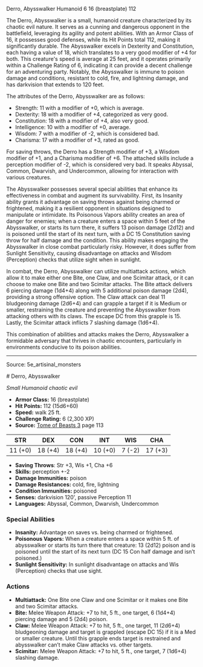 <MonsterName/>Derro, Abysswalker</MonsterName>
<CreatureType/>Humanoid</CreatureType>
<CR/>6</CR>
<AC/>16 (breastplate)</AC>
<HP/>112</HP>
<summary>The Derro, Abysswalker is a small, humanoid creature characterized by its chaotic evil nature. It serves as a cunning and dangerous opponent in the battlefield, leveraging its agility and potent abilities. With an Armor Class of 16, it possesses good defenses, while its Hit Points total 112, making it significantly durable. The Abysswalker excels in Dexterity and Constitution, each having a value of 18, which translates to a very good modifier of +4 for both. This creature's speed is average at 25 feet, and it operates primarily within a Challenge Rating of 6, indicating it can provide a decent challenge for an adventuring party. Notably, the Abysswalker is immune to poison damage and conditions, resistant to cold, fire, and lightning damage, and has darkvision that extends to 120 feet.</summary>

<detail>

The attributes of the Derro, Abysswalker are as follows: 

- Strength: 11 with a modifier of +0, which is average. 
- Dexterity: 18 with a modifier of +4, categorized as very good. 
- Constitution: 18 with a modifier of +4, also very good. 
- Intelligence: 10 with a modifier of +0, average. 
- Wisdom: 7 with a modifier of -2, which is considered bad. 
- Charisma: 17 with a modifier of +3, rated as good.

For saving throws, the Derro has a Strength modifier of +3, a Wisdom modifier of +1, and a Charisma modifier of +6. The attached skills include a perception modifier of -2, which is considered very bad. It speaks Abyssal, Common, Dwarvish, and Undercommon, allowing for interaction with various creatures.

The Abysswalker possesses several special abilities that enhance its effectiveness in combat and augment its survivability. First, its Insanity ability grants it advantage on saving throws against being charmed or frightened, making it a resilient opponent in situations designed to manipulate or intimidate. Its Poisonous Vapors ability creates an area of danger for enemies; when a creature enters a space within 5 feet of the Abysswalker, or starts its turn there, it suffers 13 poison damage (2d12) and is poisoned until the start of its next turn, with a DC 15 Constitution saving throw for half damage and the condition. This ability makes engaging the Abysswalker in close combat particularly risky. However, it does suffer from Sunlight Sensitivity, causing disadvantage on attacks and Wisdom (Perception) checks that utilize sight when in sunlight.

In combat, the Derro, Abysswalker can utilize multiattack actions, which allow it to make either one Bite, one Claw, and one Scimitar attack, or it can choose to make one Bite and two Scimitar attacks. The Bite attack delivers 6 piercing damage (1d4+4) along with 5 additional poison damage (2d4), providing a strong offensive option. The Claw attack can deal 11 bludgeoning damage (2d6+4) and can grapple a target if it is Medium or smaller, restraining the creature and preventing the Abysswalker from attacking others with its claws. The escape DC from this grapple is 15. Lastly, the Scimitar attack inflicts 7 slashing damage (1d6+4). 

This combination of abilities and attacks makes the Derro, Abysswalker a formidable adversary that thrives in chaotic encounters, particularly in environments conducive to its poison abilities.</detail>



---

Source: 5e_artisinal_monsters

<statblock>
# Derro, Abysswalker

*Small* *Humanoid* *chaotic evil*

- **Armor Class:** 16 (breastplate)
- **Hit Points:** 112 (15d6+60)
- **Speed:** walk 25 ft.
- **Challenge Rating:** 6 (2,300 XP)
- **Source:** [Tome of Beasts 3](https://koboldpress.com/kpstore/product/tome-of-beasts-3-for-5th-edition/) page 113

| STR | DEX | CON | INT | WIS | CHA |
| --- | --- | --- | --- | --- | --- |
| 11 (+0) | 18 (+4) | 18 (+4) | 10 (+0) | 7 (-2) | 17 (+3) |

- **Saving Throws**: Str +3, Wis +1, Cha +6
- **Skills:** perception +-2
- **Damage Immunities:** poison
- **Damage Resistances:** cold, fire, lightning
- **Condition Immunities:** poisoned
- **Senses:** darkvision 120', passive Perception 11
- **Languages:** Abyssal, Common, Dwarvish, Undercommon

### Special Abilities

- **Insanity:** Advantage on saves vs. being charmed or frightened.
- **Poisonous Vapors:** When a creature enters a space within 5 ft. of abysswalker or starts its turn there that creature: 13 (2d12) poison and is poisoned until the start of its next turn (DC 15 Con half damage and isn’t poisoned.)
- **Sunlight Sensitivity:** In sunlight disadvantage on attacks and Wis (Perception) checks that use sight.

### Actions

- **Multiattack:** One Bite one Claw and one Scimitar or it makes one Bite and two Scimitar attacks.
- **Bite:** Melee Weapon Attack: +7 to hit, 5 ft., one target, 6 (1d4+4) piercing damage and 5 (2d4) poison.
- **Claw:** Melee Weapon Attack: +7 to hit, 5 ft., one target, 11 (2d6+4) bludgeoning damage and target is grappled (escape DC 15) if it is a Med or smaller creature. Until this grapple ends target is restrained and abysswalker can’t make Claw attacks vs. other targets.
- **Scimitar:** Melee Weapon Attack: +7 to hit, 5 ft., one target, 7 (1d6+4) slashing damage.


</statblock>


